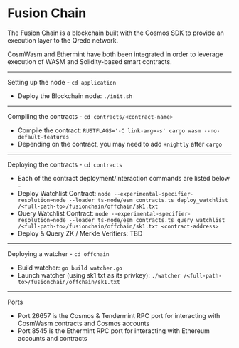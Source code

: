 # Fusion Chain

The Fusion Chain is a blockchain built with the Cosmos SDK to provide an execution layer to the Qredo network.

CosmWasm and Ethermint have both been integrated in order to leverage execution of WASM and Solidity-based smart contracts.

---

Setting up the node -  `cd application`

- Deploy the Blockchain node: `./init.sh`

---

Compiling the contracts - `cd contracts/<contract-name>` 

- Compile the contract: `RUSTFLAGS='-C link-arg=-s' cargo wasm --no-default-features`
- Depending on the contract, you may need to add `+nightly` after `cargo`

---

Deploying the contracts - `cd contracts`

- Each of the contract deployment/interaction commands are listed below -
- Deploy Watchlist Contract: `node --experimental-specifier-resolution=node --loader ts-node/esm contracts.ts deploy_watchlist /<full-path-to>/fusionchain/offchain/sk1.txt`
- Query Watchlist Contract: `node --experimental-specifier-resolution=node --loader ts-node/esm contracts.ts query_watchlist /<full-path-to>/fusionchain/offchain/sk1.txt <contract-address>`
- Deploy & Query ZK / Merkle Verifiers: TBD

---

Deploying a watcher - `cd offchain`

- Build watcher: `go build watcher.go`
- Launch watcher (using sk1.txt as its privkey): `./watcher /<full-path-to>/fusionchain/offchain/sk1.txt`

---

Ports

- Port 26657 is the Cosmos & Tendermint RPC port for interacting with CosmWasm contracts and Cosmos accounts
- Port 8545 is the Ethermint RPC port for interacting with Ethereum accounts and contracts
